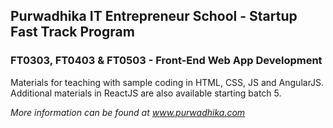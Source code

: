 ## Purwadhika IT Entrepreneur School - Startup Fast Track Program
### FT0303, FT0403 & FT0503 - Front-End Web App Development
Materials for teaching with sample coding in HTML, CSS, JS and AngularJS.
Additional materials in ReactJS are also available starting batch 5.

*More information can be found at www.purwadhika.com*
